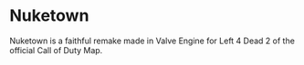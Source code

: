 # Nuketown
Nuketown is a faithful remake made in Valve Engine for Left 4 Dead 2 of the official Call of Duty Map.
